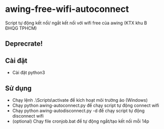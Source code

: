 # awing-free-wifi-autoconnect
 Script tự động kết nối/ ngắt kết nối với wifi free của awing (KTX khu B ĐHQG TPHCM)

 ## Deprecrate!

## Cài đặt
- Cài đặt python3

## Sử dụng
- Chạy lệnh .\Scripts\activate để kích hoạt môi trường ảo (Windows)
- Chạy python awing-autoconnect.py để chạy script tự động connect wifi
- Chạy python awing-autodisconnect.py -d để chạy script tự động disconnect wifi
- (optional) Chạy file cronjob.bat để tự động ngắt/tạo kết nối mỗi 14p
